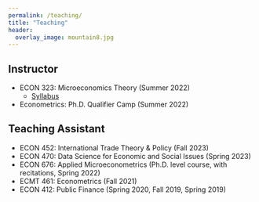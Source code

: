 ```yaml
---
permalink: /teaching/
title: "Teaching"
header:
  overlay_image: mountain8.jpg
---
```


## Instructor
- ECON 323: Microeconomics Theory (Summer 2022)
    - [Syllabus](/files/pdf/teaching/ECON323_Syllabus_Summer_S22.pdf)
- Econometrics:  Ph.D. Qualifier Camp (Summer 2022)
## Teaching Assistant
- ECON 452: International Trade Theory & Policy (Fall 2023)
- ECON 470: Data Science for Economic and Social Issues (Spring 2023)
- ECON 676: Applied Microeconometrics (Ph.D. level course, with recitations, Spring 2022)
- ECMT 461: Econometrics (Fall 2021)
- ECON 412: Public Finance (Spring 2020, Fall 2019, Spring 2019)

